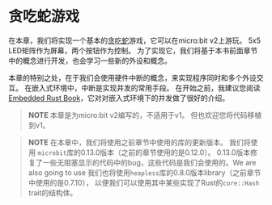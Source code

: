 # 贪吃蛇游戏

在本章，我们将实现一个基本的[贪吃蛇](https://en.wikipedia.org/wiki/Snake_(video_game_genre))游戏，它可以在micro:bit v2上游玩。
5x5 LED矩阵作为屏幕，两个按钮作为控制。
为了实现它，我们将基于本书前面章节中的概念进行开发，也会学习一些新的外设和概念。

本章的特别之处，在于我们会使用硬件中断的概念，来实现程序同时和多个外设交互。
在嵌入式环境中，中断是实现并发的常用手段。
在开始之前，我建议您阅读[Embedded Rust Book](https://xxchang.github.io/book/concurrency/index.html)，它对对嵌入式环境下的并发做了很好的介绍。

> **NOTE** 本章是为micro:bit v2编写的，不适用于v1。
> 但也欢迎您将代码移植到v1。

> **NOTE** 在本章中，我们将使用之前章节中使用的库的更新版本。
> 我们将使用 `microbit`库的0.13.0版本（之前的章节使用的是0.12.0）。
> 0.13.0版本修复了一些无阻塞显示的代码中的bug，这些代码是我们会使用的。We are also going to use
> 我们也将使用`heapless`库的0.8.0版本library（之前章节中使用的是0.7.10），
> 以便我们可以使用其中某些实现了Rust的`core::Hash` trait的结构体。
